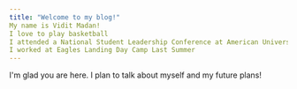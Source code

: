 ```yaml
---
title: "Welcome to my blog!"
My name is Vidit Madan!
I love to play basketball
I attended a National Student Leadership Conference at American University
I worked at Eagles Landing Day Camp Last Summer
---
```


I'm glad you are here. I plan to talk about myself and my future plans!

